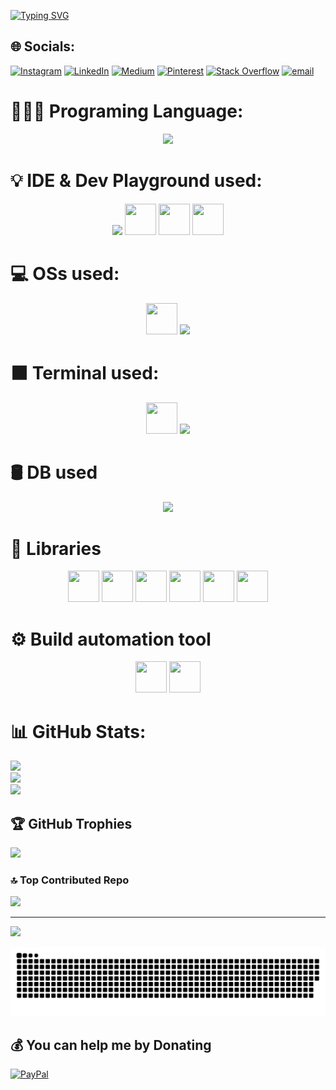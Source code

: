 <a href="https://git.io/typing-svg"><img src="https://readme-typing-svg.demolab.com?font=Doto&pause=1000&color=07F7AF&center=true&vCenter=true&multiline=true&width=435&height=100&lines=Hi+I'm+Syed+Bilal+Ahmad;passionate+AI%2FML+learnger+%26+dev." alt="Typing SVG" /></a>


## 🌐 Socials:
[![Instagram](https://img.shields.io/badge/Instagram-%23E4405F.svg?logo=Instagram&logoColor=white)](https://instagram.com/https://www.instagram.com/syed22144?igsh=MzNlNGNkZWQ4Mg==) [![LinkedIn](https://img.shields.io/badge/LinkedIn-%230077B5.svg?logo=linkedin&logoColor=white)](https://linkedin.com/in/https://www.linkedin.com/in/syed-bilal-ahmad-454468203?utm_source=share&utm_campaign=share_via&utm_content=profile&utm_medium=android_app) [![Medium](https://img.shields.io/badge/Medium-12100E?logo=medium&logoColor=white)](https://medium.com/@https://medium.com/@syedbilalahmad397) [![Pinterest](https://img.shields.io/badge/Pinterest-%23E60023.svg?logo=Pinterest&logoColor=white)](https://pinterest.com/https://pin.it/5x85LVPBJ) [![Stack Overflow](https://img.shields.io/badge/-Stackoverflow-FE7A16?logo=stack-overflow&logoColor=white)](https://stackoverflow.com/users/https://stackoverflow.com/users/29562515/syed-bilal-ahmad) [![email](https://img.shields.io/badge/Email-D14836?logo=gmail&logoColor=white)](mailto:gm2803@myamu.ac.in) 




# 🧑🏻‍💻 Programing Language:
<p align="center">
    <img src="https://skillicons.dev/icons?i=cpp,dart,java,kotlin,py"/></a>
</p> 


# 💡 IDE & Dev Playground used:
<p align="center">
    <img src="https://skillicons.dev/icons?i=androidstudio,idea,pycharm,vscode"/>
    <img width="50" height="50" src="https://www.vectorlogo.zone/logos/traeai/traeai-icon.svg"/>
    <img width="50" height="50" src="https://upload.wikimedia.org/wikipedia/commons/thumb/d/d0/Google_Colaboratory_SVG_Logo.svg/1200px-Google_Colaboratory_SVG_Logo.svg.png?20221103151432"/>
    <img width="50" height="50" src="https://upload.wikimedia.org/wikipedia/commons/7/7c/Kaggle_logo.png?20140912155123"/>
</p> 

# 💻 OSs used:

<p align="center">
<img width="50" height="50" src="https://img.icons8.com/?size=100&id=P2AnGyiJxMpp&format=png&color=000000">
<img src="https://skillicons.dev/icons?i=arch,kali,ubuntu,windows"/>
</p> 

# ⬛ Terminal used:
<p align="center">
    <img  width="50" height="50"  src="https://upload.wikimedia.org/wikipedia/commons/thumb/b/b5/Termux.svg/768px-Termux.svg.png?20220214141545"/>
    <img src="https://skillicons.dev/icons?i=bash,powershell"/>
</p> 

# 🛢 DB used 
<p align="center">
    <img src="https://skillicons.dev/icons?i=mysql,postgres,sqlite"/></a>
</p> 



# 🤖 Libraries
<p align="center">
<img width="50" height="50" src="https://img.icons8.com/?size=100&id=aR9CXyMagKIS&format=png&color=000000">
<img width="50" height="50" src="https://img.icons8.com/?size=100&id=n3QRpDA7KZ7P&format=png&color=000000">
<img width="50" height="50" src="https://img.icons8.com/?size=100&id=xSkewUSqtErH&format=png&color=000000">
<img width="50" height="50" src="https://icon.icepanel.io/Technology/svg/Matplotlib.svg">
<img width="50" height="50" src="https://icon.icepanel.io/Technology/svg/scikit-learn.svg">
<img width="50" height="50" src="https://icon.icepanel.io/Technology/svg/PyTorch.svg">

</p>

# ⚙️ Build automation tool
<p align="center">
<img width="50" height="50" src="https://icon.icepanel.io/Technology/png-shadow-512/Gradle.png">
<img width="50" height="50" src="https://icon.icepanel.io/Technology/svg/Apache-Maven.svg">
</p>




# 📊 GitHub Stats:
![](https://github-readme-stats.vercel.app/api?username=Sbilalahmad&theme=dark&hide_border=false&include_all_commits=false&count_private=false)<br/>
![](https://github-readme-streak-stats.herokuapp.com/?user=Sbilalahmad&theme=dark&hide_border=false)<br/>
![](https://github-readme-stats.vercel.app/api/top-langs/?username=Sbilalahmad&theme=dark&hide_border=false&include_all_commits=false&count_private=false&layout=compact)

## 🏆 GitHub Trophies
![](https://github-profile-trophy.vercel.app/?username=Sbilalahmad&theme=tokyonight&no-frame=true&no-bg=false&margin-w=4)


### 🔝 Top Contributed Repo
![](https://github-contributor-stats.vercel.app/api?username=Sbilalahmad&limit=5&theme=tokyonight&combine_all_yearly_contributions=true)

---
[![](https://visitcount.itsvg.in/api?id=Sbilalahmad&icon=5&color=0)](https://visitcount.itsvg.in)

<picture>
  <source media="(prefers-color-scheme: dark)" srcset="github-snake-dark.svg" />
  <source media="(prefers-color-scheme: light)" srcset="github-snake.svg" />
  <img alt="github-snake" src="github-user-contribution_dark.svg" />
</picture>

  ## 💰 You can help me by Donating
  [![PayPal](https://img.shields.io/badge/PayPal-00457C?style=for-the-badge&logo=paypal&logoColor=white)](https://paypal.me/https://www.paypal.me/SyedBilalAhmad) 
